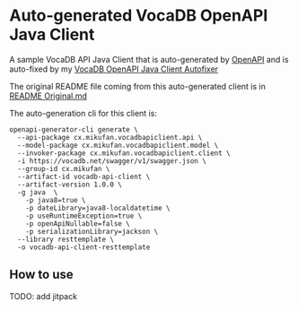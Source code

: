 # Auto-generated VocaDB OpenAPI Java Client

A sample VocaDB API Java Client that is auto-generated by [OpenAPI](https://github.com/OpenAPITools/openapi-generator) and is auto-fixed by my [VocaDB OpenAPI Java Client Autofixer](https://github.com/CXwudi/vocadb-openapi-java-client-autofixer)

The original README file coming from this auto-generated client is in [README Original.md](./README%20Original.md)

The auto-generation cli for this client is:
```
openapi-generator-cli generate \
  --api-package cx.mikufan.vocadbapiclient.api \
  --model-package cx.mikufan.vocadbapiclient.model \
  --invoker-package cx.mikufan.vocadbapiclient.client \
  -i https://vocadb.net/swagger/v1/swagger.json \
  --group-id cx.mikufan \
  --artifact-id vocadb-api-client \
  --artifact-version 1.0.0 \
  -g java  \
    -p java8=true \
    -p dateLibrary=java8-localdatetime \
    -p useRuntimeException=true \
    -p openApiNullable=false \
    -p serializationLibrary=jackson \
  --library resttemplate \
  -o vocadb-api-client-resttemplate
```
## How to use

TODO: add jitpack
